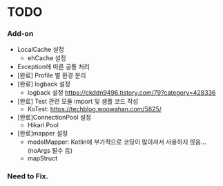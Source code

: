 # TODO

### Add-on
- LocalCache 설정
    - ehCache 설정
- Exception에 따른 공통 처리
- [완료] Profile 별 환경 분리
- [완료] logback 설정
  - logback 설정 https://ckddn9496.tistory.com/79?category=428336
- [완료] Test 관련 모듈 import 및 샘플 코드 작성
  - KoTest: https://techblog.woowahan.com/5825/
- [완료]ConnectionPool 설정
  - Hikari Pool
- [완료]mapper 설정
  - modelMapper: Kotlin에 부가적으로 코딩이 많아져서 사용하지 않음...(noArgs 필수 등)
  - mapStruct

### Need to Fix.
